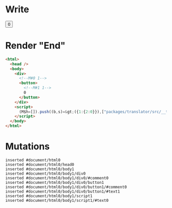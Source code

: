 # Write
  <div><!M#0 1><button><!M#1 1>0</button></div><script>(M$h=[]).push((b,s)=>({1:{2:0}}),["packages/translator/src/__tests__/fixtures/basic-component/components/counter.marko_0_clickCount",1,])</script>


# Render "End"
```html
<html>
  <head />
  <body>
    <div>
      <!--M#0 1-->
      <button>
        <!--M#1 1-->
        0
      </button>
    </div>
    <script>
      (M$h=[]).push((b,s)=&gt;({1:{2:0}}),["packages/translator/src/__tests__/fixtures/basic-component/components/counter.marko_0_clickCount",1,])
    </script>
  </body>
</html>
```

# Mutations
```
inserted #document/html0
inserted #document/html0/head0
inserted #document/html0/body1
inserted #document/html0/body1/div0
inserted #document/html0/body1/div0/#comment0
inserted #document/html0/body1/div0/button1
inserted #document/html0/body1/div0/button1/#comment0
inserted #document/html0/body1/div0/button1/#text1
inserted #document/html0/body1/script1
inserted #document/html0/body1/script1/#text0
```